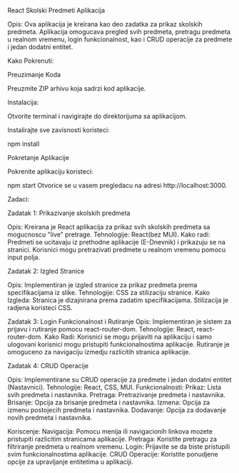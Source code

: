 <!-- # Getting Started with Create React App

This project was bootstrapped with [Create React App](https://github.com/facebook/create-react-app).

## Available Scripts

In the project directory, you can run:

### `npm start`

Runs the app in the development mode.\
Open [http://localhost:3000](http://localhost:3000) to view it in your browser.

The page will reload when you make changes.\
You may also see any lint errors in the console.

### `npm test`

Launches the test runner in the interactive watch mode.\
See the section about [running tests](https://facebook.github.io/create-react-app/docs/running-tests) for more information.

### `npm run build`

Builds the app for production to the `build` folder.\
It correctly bundles React in production mode and optimizes the build for the best performance.

The build is minified and the filenames include the hashes.\
Your app is ready to be deployed!

See the section about [deployment](https://facebook.github.io/create-react-app/docs/deployment) for more information.

### `npm run eject`

**Note: this is a one-way operation. Once you `eject`, you can't go back!**

If you aren't satisfied with the build tool and configuration choices, you can `eject` at any time. This command will remove the single build dependency from your project.

Instead, it will copy all the configuration files and the transitive dependencies (webpack, Babel, ESLint, etc) right into your project so you have full control over them. All of the commands except `eject` will still work, but they will point to the copied scripts so you can tweak them. At this point you're on your own.

You don't have to ever use `eject`. The curated feature set is suitable for small and middle deployments, and you shouldn't feel obligated to use this feature. However we understand that this tool wouldn't be useful if you couldn't customize it when you are ready for it.

## Learn More

You can learn more in the [Create React App documentation](https://facebook.github.io/create-react-app/docs/getting-started).

To learn React, check out the [React documentation](https://reactjs.org/).

### Code Splitting

This section has moved here: [https://facebook.github.io/create-react-app/docs/code-splitting](https://facebook.github.io/create-react-app/docs/code-splitting)

### Analyzing the Bundle Size

This section has moved here: [https://facebook.github.io/create-react-app/docs/analyzing-the-bundle-size](https://facebook.github.io/create-react-app/docs/analyzing-the-bundle-size)

### Making a Progressive Web App

This section has moved here: [https://facebook.github.io/create-react-app/docs/making-a-progressive-web-app](https://facebook.github.io/create-react-app/docs/making-a-progressive-web-app)

### Advanced Configuration

This section has moved here: [https://facebook.github.io/create-react-app/docs/advanced-configuration](https://facebook.github.io/create-react-app/docs/advanced-configuration)

### Deployment

This section has moved here: [https://facebook.github.io/create-react-app/docs/deployment](https://facebook.github.io/create-react-app/docs/deployment)

### `npm run build` fails to minify

This section has moved here: [https://facebook.github.io/create-react-app/docs/troubleshooting#npm-run-build-fails-to-minify](https://facebook.github.io/create-react-app/docs/troubleshooting#npm-run-build-fails-to-minify) -->







React Skolski Predmeti Aplikacija

Opis:
Ova aplikacija je kreirana kao deo zadatka za prikaz skolskih predmeta. 
Aplikacija omogucava pregled svih predmeta, 
pretragu predmeta u realnom vremenu, 
login funkcionalnost, 
kao i CRUD operacije za predmete i jedan dodatni entitet.

Kako Pokrenuti:

Preuzimanje Koda

Preuzmite ZIP arhivu koja sadrzi kod aplikacije.

Instalacija:

Otvorite terminal i navigirajte do direktorijuma sa aplikacijom. 

Instalirajte sve zavisnosti koristeci:

npm install

Pokretanje Aplikacije

Pokrenite aplikaciju koristeci:

npm start
Otvorice se u vasem pregledacu na adresi http://localhost:3000.

Zadaci:

Zadatak 1: Prikazivanje skolskih predmeta

Opis: Kreirana je React aplikacija za prikaz svih skolskih predmeta sa mogucnoscu "live" pretrage.
Tehnologije: React(bez MUI).
Kako radi: Predmeti se ucitavaju iz prethodne aplikacije (E-Dnevnik) i prikazuju se na stranici. Korisnici mogu pretrazivati predmete u realnom vremenu pomocu input polja.

Zadatak 2: Izgled Stranice

Opis: Implementiran je izgled stranice za prikaz predmeta prema specifikacijama iz slike.
Tehnologije: CSS za stilizaciju stranice.
Kako Izgleda: Stranica je dizajnirana prema zadatim specifikacijama. 
Stilizacija je radjena koristeci CSS.

Zadatak 3: Login Funkcionalnost i Rutiranje
Opis: Implementiran je sistem za prijavu i rutiranje pomocu react-router-dom.
Tehnologije: React, react-router-dom.
Kako Radi: Korisnici se mogu prijaviti na aplikaciju i samo ulogovani korisnici mogu pristupiti funkcionalnostima aplikacije. 
Rutiranje je omoguceno za navigaciju izmedju razlicitih stranica aplikacije.

Zadatak 4: CRUD Operacije

Opis: Implementirane su CRUD operacije za predmete i jedan dodatni entitet (Nastavnici).
Tehnologije: React, CSS, MUI.
Funkcionalnosti:
Prikaz: Lista svih predmeta i nastavnika.
Pretraga: Pretrazivanje predmeta i nastavnika.
Brisanje: Opcija za brisanje predmeta i nastavnika.
Izmena: Opcija za izmenu postojecih predmeta i nastavnika.
Dodavanje: Opcija za dodavanje novih predmeta i nastavnika.

Koriscenje:
Navigacija: Pomocu menija ili navigacionih linkova mozete pristupiti razlicitim stranicama aplikacije.
Pretraga: Koristite pretragu za filtriranje predmeta u realnom vremenu.
Login: Prijavite se da biste pristupili svim funkcionalnostima aplikacije.
CRUD Operacije: Koristite ponudjene opcije za upravljanje entitetima u aplikaciji.